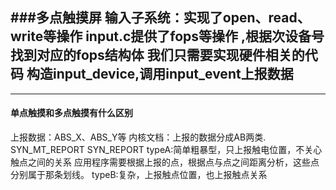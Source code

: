 ###多点触摸屏
 输入子系统：实现了open、read、write等操作
 input.c提供了fops等操作 ,根据次设备号找到对应的fops结构体 
我们只需要实现硬件相关的代码 
构造input_device,调用input_event上报数据 
---
---
#### 单点触摸和多点触摸有什么区别
上报数据：ABS_X、ABS_Y等
内核文档：上报的数据分成AB两类.
SYN_MT_REPORT
SYN_REPORT
typeA:简单粗暴型，只上报触电位置，不关心触点之间的关系
应用程序需要根据上报的点，根据点与点之间距离分析，这些点分别属于那条划线。
typeB:复杂，上报触点位置，也上报触点关系




